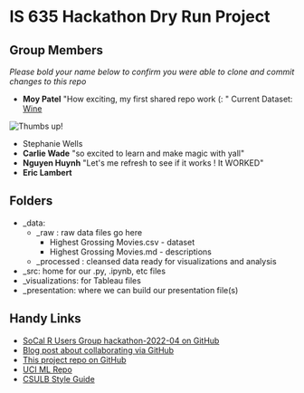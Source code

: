 # IS 635 Hackathon Dry Run Project

## Group Members

*Please bold your name below to confirm you were able to clone and commit changes to this repo*

- **Moy Patel** "How exciting, my first shared repo work (: " Current Dataset: [Wine](https://github.com/ericlambert/is_635_hackathon_dry_run/blob/master/_src/WineDataSet.ipynb)

![Thumbs up!](https://media4.giphy.com/media/WFyvwq3xoTTMs/giphy.gif?cid=6c09b952b9037c8f34c2c5532c08ca4b015744302b7f5d64&rid=giphy.gif&ct=g)

- Stephanie Wells
- **Carlie Wade** "so excited to learn and make magic with yall"
- **Nguyen Huynh** "Let's me refresh to see if it works ! It WORKED"
- **Eric Lambert**

## Folders

- _data:
  - _raw : raw data files go here
    - Highest Grossing Movies.csv - dataset
    - Highest Grossing Movies.md - descriptions
  - _processed : cleansed data ready for visualizations and analysis
- _src: home for our .py, .ipynb, etc files
- _visualizations: for Tableau files
- _presentation: where we can build our presentation file(s)

## Handy Links

- [SoCal R Users Group hackathon-2022-04 on GitHub](https://github.com/socalrug/hackathon-2022-04)
- [Blog post about collaborating via GitHub](https://medium.com/@jonathanmines/the-ultimate-github-collaboration-guide-df816e98fb67)
- [This project repo on GitHub](https://github.com/ericlambert/is_635_hackathon_dry_run)
- [UCI ML Repo](https://archive-beta.ics.uci.edu/)
- [CSULB Style Guide](https://www.csulb.edu/content-management-system/resources/digital-style-guide)
